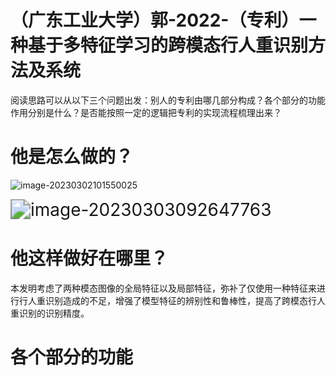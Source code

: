 # （广东工业大学）郭-2022-（专利）一种基于多特征学习的跨模态行人重识别方法及系统

阅读思路可以从以下三个问题出发：别人的专利由哪几部分构成？各个部分的功能作用分别是什么？是否能按照一定的逻辑把专利的实现流程梳理出来？

# 他是怎么做的？

![image-20230302101550025](C:\Users\admin\AppData\Roaming\Typora\typora-user-images\image-20230302101550025.png)

<img src="C:\Users\admin\AppData\Roaming\Typora\typora-user-images\image-20230303092647763.png" alt="image-20230303092647763" style="zoom:200%;" />

# 他这样做好在哪里？

本发明考虑了两种模态图像的全局特征以及局部特征，弥补了仅使用一种特征来进行行人重识别造成的不足，增强了模型特征的辨别性和鲁棒性，提高了跨模态行人重识别的识别精度。



# 各个部分的功能

